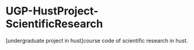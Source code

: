 # UGP-HustProject-ScientificResearch
[undergraduate project in hust]course code of scientific research in hust.
